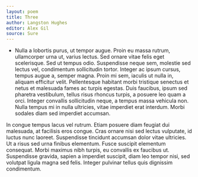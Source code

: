 ```yaml
---
layout: poem
title: Three
author: Langston Hughes
editor: Alex Gil
source: Sure
---
```


-  Nulla a lobortis purus, ut tempor augue. Proin eu massa rutrum, ullamcorper urna ut, varius lectus. Sed ornare vitae felis eget scelerisque. Sed ut tempus odio. Suspendisse neque sem, molestie sed lectus vel, condimentum sollicitudin tortor. Integer ac ipsum cursus, tempus augue a, semper magna. Proin mi sem, iaculis ut nulla in, aliquam efficitur velit. Pellentesque habitant morbi tristique senectus et netus et malesuada fames ac turpis egestas. Duis faucibus, ipsum sed pharetra vestibulum, tellus risus rhoncus turpis, a posuere leo quam a orci. Integer convallis sollicitudin neque, a tempus massa vehicula non. Nulla tempus mi in nulla ultricies, vitae imperdiet erat interdum. Morbi sodales diam sed imperdiet accumsan.

In congue tempus lacus vel rutrum. Etiam posuere diam feugiat dui malesuada, at facilisis eros congue. Cras ornare nisi sed lectus vulputate, id luctus nunc laoreet. Suspendisse tincidunt accumsan dolor vitae ultricies. Ut a risus sed urna finibus elementum. Fusce suscipit elementum consequat. Morbi maximus nibh turpis, eu convallis ex faucibus ut. Suspendisse gravida, sapien a imperdiet suscipit, diam leo tempor nisi, sed volutpat ligula magna sed felis. Integer pulvinar tellus quis dignissim condimentum. 